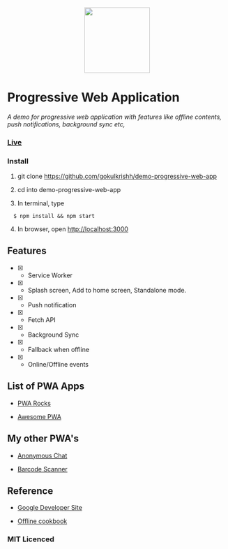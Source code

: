 ### <p align="center"><img width="150px" height="150px" src="https://gokulkrishh.github.io/demo-progressive-web-app/images/icons/android-chrome-192x192.png"></p>
# Progressive Web Application

*A demo for progressive web application with features like offline contents, push notifications, background sync etc,*

### [Live](https://gokulkrishh.github.io/demo-progressive-web-app)

### Install

  1. git clone https://github.com/gokulkrishh/demo-progressive-web-app

  2. cd into demo-progressive-web-app

  3. In terminal, type

  ```
    $ npm install && npm start
  ```

  4. In browser, open [http://localhost:3000](http://localhost:3000)


## Features

  - [x] - Service Worker

  - [x] - Splash screen, Add to home screen, Standalone mode.

  - [x] - Push notification

  - [x] - Fetch API

  - [x] - Background Sync

  - [x] - Fallback when offline
  
  - [x] - Online/Offline events


## List of PWA Apps

- [PWA Rocks](https://pwa.rocks/)

- [Awesome PWA](https://github.com/hemanth/awesome-pwa)


## My other PWA's

- [Anonymous Chat](https://github.com/gokulkrishh/anonymous-web)

- [Barcode Scanner](https://github.com/code-kotis/barcode-scanner) 


## Reference

- [Google Developer Site](https://developers.google.com/web/progressive-web-apps)

- [Offline cookbook](https://jakearchibald.com/2014/offline-cookbook/) 


### MIT Licenced 
